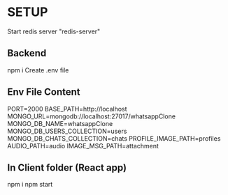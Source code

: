 # SETUP
Start redis server "redis-server"

## Backend
npm i
Create .env file

## Env File Content
PORT=2000
BASE_PATH=http://localhost
MONGO_URL=mongodb://localhost:27017/whatsappClone
MONGO_DB_NAME=whatsappClone
MONGO_DB_USERS_COLLECTION=users
MONGO_DB_CHATS_COLLECTION=chats
PROFILE_IMAGE_PATH=profiles
AUDIO_PATH=audio
IMAGE_MSG_PATH=attachment

## In Client folder  (React app)
npm i
npm start

